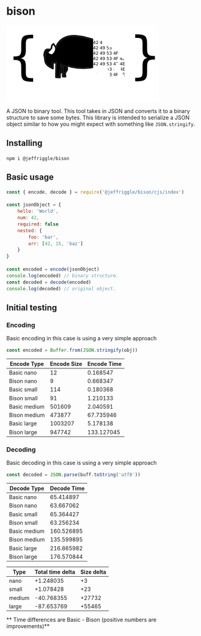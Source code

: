 
# bison
![bison](./bison.png)

A JSON to binary tool. This tool takes in JSON and converts it to a binary structure to save some bytes. This library is intended to serialize a JSON object similar to how you might expect with something like `JSON.stringify`.


## Installing
`npm i @jeffriggle/bison`

## Basic usage
```javascript
const { encode, decode } = require('@jeffriggle/bison/cjs/index')

const jsonObject = {
    hello: 'World',
    num: 42,
    required: false
    nested: {
        foo: 'bar',
        arr: [42, 15, 'baz']
    }
}

const encoded = encode(jsonObject)
console.log(encoded) // binary structure.
const decoded = decode(encoded)
console.log(decoded) // original object.
```

## Initial testing

### Encoding
Basic encoding in this case is using a very simple approach

```javascript
const encoded = Buffer.from(JSON.stringify(obj))
```

| Encode Type | Encode Size | Encode Time |
| - | - | - |
| Basic nano | 12 | 0.168547 |
| Bison nano | 9 | 0.668347 |
| Basic small | 114 | 0.180368 |
| Bison small | 91 | 1.210133 |
| Basic medium | 501609 | 2.040591 |
| Bison medium | 473877 | 67.735946 |
| Basic large | 1003207 | 5.178138 |
| Bison large | 947742 | 133.127045 |

### Decoding
Basic decoding in this case is using a very simple approach

```javascript
const decoded = JSON.parse(buff.toString('utf8'))
```

| Decode Type | Decode Time |
| - | - |
| Basic nano | 65.414897 |
| Bison nano | 63.667062 |
| Basic small | 65.364427 |
| Bison small | 63.256234 |
| Basic medium | 160.526895 |
| Bison medium | 135.599895 |
| Basic large | 216.865982 |
| Bison large | 176.570844 |

| Type | Total time delta | Size delta |
| - | - | - |
| nano | +1.248035 | +3 |
| small | +1.078428 | +23 |
| medium | -40.768355 | +27732 |
| large | -87.653769 | +55465 |

** Time differences are Basic - Bison (positive numbers are improvements)**

